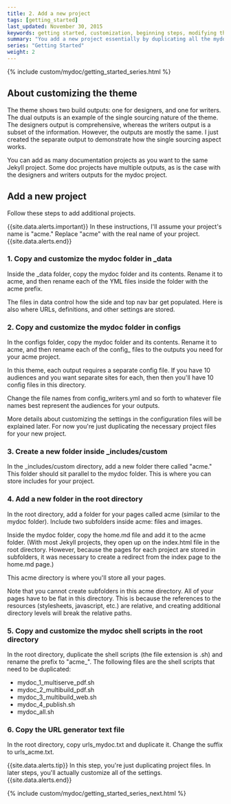 ```yaml
---
title: 2. Add a new project
tags: [getting_started]
last_updated: November 30, 2015
keywords: getting started, customization, beginning steps, modifying the theme, modification
summary: "You add a new project essentially by duplicating all the mydoc project files in the _data, _includes, configs, and other folders. You can add as many projects as you want in this theme."
series: "Getting Started"
weight: 2
---
```


{% include custom/mydoc/getting_started_series.html %}

## About customizing the theme 

The theme shows two build outputs: one for designers, and one for writers. The dual outputs is an example of the single sourcing nature of the theme. The designers output is comprehensive, whereas the writers output is a subset of the information. However, the outputs are mostly the same. I just created the separate output to demonstrate how the single sourcing aspect works. 

You can add as many documentation projects as you want to the same Jekyll project. Some doc projects have multiple outputs, as is the case with the designers and writers outputs for the mydoc project. 

## Add a new project
Follow these steps to add additional projects.

{{site.data.alerts.important}} In these instructions, I'll assume your project's name is "acme." Replace "acme" with the real name of your project. {{site.data.alerts.end}}

### 1. Copy and customize the mydoc folder in _data

Inside the \_data folder, copy the mydoc folder and its contents. Rename it to acme, and then rename each of the YML files inside the folder with the acme prefix.

The files in data control how the side and top nav bar get populated. Here is also where URLs, definitions, and other settings are stored.

### 2. Copy and customize the mydoc folder in configs

In the configs folder, copy the mydoc folder and its contents. Rename it to acme, and then rename each of the config_ files to the outputs you need for your acme project. 

In this theme, each output requires a separate config file. If you have 10 audiences and you want separate sites for each, then then you'll have 10 config files in this directory. 

Change the file names from config_writers.yml and so forth to whatever file names best represent the audiences for your outputs.

More details about customizing the settings in the configuration files will be explained later. For now you're just duplicating the necessary project files for your new project.

### 3. Create a new folder inside \_includes/custom

In the _includes/custom directory, add a new folder there called "acme." This folder should sit parallel to the mydoc folder. This is where you can store includes for your project. 

### 4. Add a new folder in the root directory

In the root directory, add a folder for your pages called acme (similar to the mydoc folder). Include two subfolders inside acme: files and images.

Inside the mydoc folder, copy the home.md file and add it to the acme folder. (With most Jekyll projects, they open up on the index.html file in the root directory. However, because the pages for each project are stored in subfolders, it was necessary to create a redirect from the index page to the home.md page.)

This acme directory is where you'll store all your pages. 

Note that you cannot create subfolders in this acme directory. All of your pages have to be flat in this directory. This is because the references to the resources (stylesheets, javascript, etc.) are relative, and creating additional directory levels will break the relative paths.

### 5. Copy and customize the mydoc shell scripts in the root directory

In the root directory, duplicate the shell scripts (the file extension is .sh) and rename the prefix to "acme_". The following files are the shell scripts that need to be duplicated:

* mydoc_1_multiserve_pdf.sh
* mydoc_2_multibuild_pdf.sh
* mydoc_3_multibuild_web.sh
* mydoc_4_publish.sh
* mydoc_all.sh

### 6. Copy the URL generator text file

In the root directory, copy urls_mydoc.txt and duplicate it. Change the suffix to urls_acme.txt.

{{site.data.alerts.tip}} In this step, you're just duplicating project files. In later steps, you'll actually customize all of the settings. {{site.data.alerts.end}}

{% include custom/mydoc/getting_started_series_next.html %}


 



